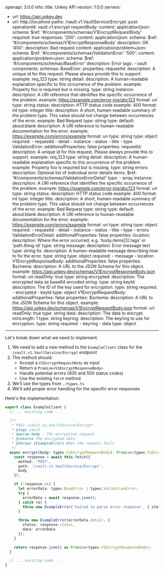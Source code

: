 openapi: 3.0.0
info:
  title: Unkey API
  version: 1.0.0
servers:
  - url: https://api.unkey.dev
  - url: http://localhost
paths:
  /vault.v1.VaultService/Encrypt:
    post:
      operationId: vault.v1.encrypt
      requestBody:
        content:
          application/json:
            schema:
              $ref: '#/components/schemas/V1EncryptRequestBody'
        required: true
      responses:
        '200':
          content:
            application/json:
              schema:
                $ref: '#/components/schemas/V1EncryptResponseBody'
          description: OK
        '400':
          description: Bad request
          content:
            application/problem+json:
              schema:
                $ref: '#/components/schemas/ValidationError'
        '500':
          content:
            application/problem+json:
              schema:
                $ref: '#/components/schemas/BaseError'
          description: Error
      tags:
        - vault
components:
  schemas:
    BaseError:
      properties:
        requestId:
          description: A unique id for this request. Please always provide this to support.
          example: req_123
          type: string
        detail:
          description: A human-readable explanation specific to this occurrence of the problem.
          example: Property foo is required but is missing.
          type: string
        instance:
          description: A URI reference that identifies the specific occurrence of the problem.
          example: https://example.com/error-log/abc123
          format: uri
          type: string
        status:
          description: HTTP status code
          example: 400
          format: int
          type: integer
        title:
          description: A short, human-readable summary of the problem type. This value should not change between occurrences of the error.
          example: Bad Request
          type: string
        type:
          default: about:blank
          description: A URI reference to human-readable documentation for the error.
          example: https://example.com/errors/example
          format: uri
          type: string
      type: object
      required:
        - requestId
        - detail
        - instance
        - status
        - title
        - type
    ValidationError:
      additionalProperties: false
      properties:
        requestId:
          description: A unique id for this request. Please always provide this to support.
          example: req_123
          type: string
        detail:
          description: A human-readable explanation specific to this occurrence of the problem.
          example: Property foo is required but is missing.
          type: string
        errors:
          description: Optional list of individual error details
          items:
            $ref: '#/components/schemas/ValidationErrorDetail'
          type:
            - array
        instance:
          description: A URI reference that identifies the specific occurrence of the problem.
          example: https://example.com/error-log/abc123
          format: uri
          type: string
        status:
          description: HTTP status code
          example: 400
          format: int
          type: integer
        title:
          description: A short, human-readable summary of the problem type. This value should not change between occurrences of the error.
          example: Bad Request
          type: string
        type:
          default: about:blank
          description: A URI reference to human-readable documentation for the error.
          example: https://example.com/errors/example
          format: uri
          type: string
      type: object
      required:
        - requestId
        - detail
        - instance
        - status
        - title
        - type
        - errors
    ValidationErrorDetail:
      additionalProperties: false
      properties:
        location:
          description: Where the error occurred, e.g. 'body.items[3].tags' or 'path.thing-id'
          type: string
        message:
          description: Error message text
          type: string
        fix:
          description: A human-readable message describing how to fix the error.
          type: string
      type: object
      required:
        - message
        - location
    V1EncryptResponseBody:
      additionalProperties: false
      properties:
        $schema:
          description: A URL to the JSON Schema for this object.
          example: https://api.unkey.dev/schemas/V1EncryptResponseBody.json
          format: uri
          readOnly: true
          type: string
        encrypted:
          description: The encrypted data as base64 encoded string.
          type: string
        keyId:
          description: The ID of the key used for encryption.
          type: string
      required:
        - encrypted
        - keyId
      type: object
    V1EncryptRequestBody:
      additionalProperties: false
      properties:
        $schema:
          description: A URL to the JSON Schema for this object.
          example: https://api.unkey.dev/schemas/V1EncryptRequestBody.json
          format: uri
          readOnly: true
          type: string
        data:
          description: The data to encrypt.
          minLength: 1
          type: string
        keyring:
          description: The keyring to use for encryption.
          type: string
      required:
        - keyring
        - data
      type: object

---
Let's break down what we need to implement:

1. We need to add a new method to the `ExampleClient` class for the `/vault.v1.VaultService/Encrypt` endpoint
2. The method should:
   - Accept a `V1EncryptRequestBody` as input
   - Return a `Promise<V1EncryptResponseBody>`
   - Handle potential errors (400 and 500 status codes)
   - Use the existing `fetch` method
3. We'll use the types from `./types.ts`
4. We'll add proper error handling for the specific error responses

Here's the implementation:

```typescript:client.ts
export class ExampleClient {
  // ... existing code ...

  /**
   * POST /vault.v1.VaultService/Encrypt
   * @tags vault
   * @param body - The encryption request
   * @returns The encrypted data
   * @throws {ExampleError} When the request fails
   */
  async encrypt(body: types.V1EncryptRequestBody): Promise<types.V1EncryptResponseBody> {
    const response = await this.fetch({
      method: 'POST',
      path: '/vault.v1.VaultService/Encrypt',
      body
    });

    if (!response.ok) {
      let errorData: types.BaseError | types.ValidationError;
      try {
        errorData = await response.json();
      } catch (e) {
        throw new ExampleError('Failed to parse error response', { status: response.status });
      }

      throw new ExampleError(errorData.detail, {
        status: response.status,
        data: errorData
      });
    }

    return response.json() as Promise<types.V1EncryptResponseBody>;
  }

  // ... existing code ...
}
```
